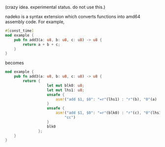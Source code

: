 (crazy idea. experimental status. do not use this.)

nadeko is a syntax extension which converts functions into amd64 assembly code.
For example,

```rust
#[const_time]
mod example {
    pub fn add3(a: u8, b: u8, c: u8) -> u8 {
        return a + b + c;
    }
}
```

becomes


```rust
mod example {
    pub fn add3(a: u8, b: u8, c: u8) -> u8 {
        return {
                   let mut blk0: u8;
                   let mut lhs1: u8;
                   unsafe {
                       asm!("add $1, $0": "=r"(lhs1) : "r"(b), "0"(a) : "cc")
                   }
                   unsafe {
                       asm!("add $1, $0": "=r"(blk0) : "r"(c), "0"(lhs1) :
                           "cc")
                   }
                   blk0
               };
    }
}
```
